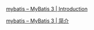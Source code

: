 [mybatis – MyBatis 3 | Introduction](https://mybatis.org/mybatis-3/index.html)

[mybatis – MyBatis 3 | 简介](https://mybatis.org/mybatis-3/zh_CN/index.html)